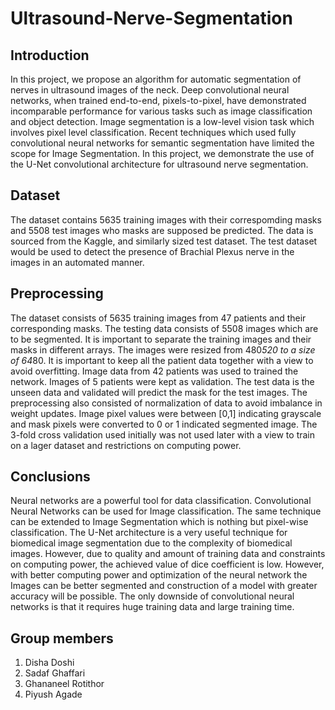 # Ultrasound-Nerve-Segmentation

Introduction
---
In this project, we propose an algorithm for
automatic segmentation of nerves in ultrasound images of
the neck. Deep convolutional neural networks, when
trained end-to-end, pixels-to-pixel, have demonstrated
incomparable performance for various tasks such as image
classification and object detection. Image segmentation is a
low-level vision task which involves pixel level
classification. Recent techniques which used fully
convolutional neural networks for semantic segmentation
have limited the scope for Image Segmentation. In this
project, we demonstrate the use of the U-Net convolutional
architecture for ultrasound nerve segmentation.

Dataset
---
The dataset contains 5635 training images with their
correspomding masks and 5508 test images who masks are
supposed be predicted. The data is sourced from the Kaggle,
and similarly sized test dataset. The test dataset would be used
to detect the presence of Brachial Plexus nerve in the images
in an automated manner.

Preprocessing
---
The dataset consists of 5635 training images from 47 patients
and their corresponding masks. The testing data consists of
5508 images which are to be segmented. It is important to
separate the training images and their masks in different
arrays. The images were resized from 480*520 to a size of
64*80. It is important to keep all the patient data together with
a view to avoid overfitting. Image data from 42 patients was
used to trained the network. Images of 5 patients were kept as
validation. The test data is the unseen data and validated will
predict the mask for the test images. The preprocessing also
consisted of normalization of data to avoid imbalance in
weight updates. Image pixel values were between [0,1]
indicating grayscale and mask pixels were converted to 0 or 1
indicated segmented image. The 3-fold cross validation used
initially was not used later with a view to train on a lager
dataset and restrictions on computing power.

Conclusions
---
Neural networks are a powerful tool for data classification.
Convolutional Neural Networks can be used for Image
classification. The same technique can be extended to Image
Segmentation which is nothing but pixel-wise classification.
The U-Net architecture is a very useful technique for
biomedical image segmentation due to the complexity of
biomedical images. However, due to quality and amount of
training data and constraints on computing power, the
achieved value of dice coefficient is low. However, with better
computing power and optimization of the neural network the
Images can be better segmented and construction of a model
with greater accuracy will be possible. The only downside of
convolutional neural networks is that it requires huge training
data and large training time.

Group members
---
1) Disha Doshi
2) Sadaf Ghaffari
3) Ghananeel Rotithor
4) Piyush Agade
